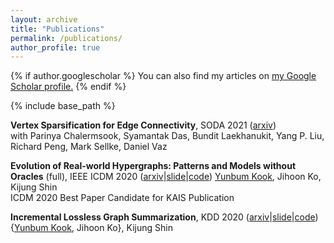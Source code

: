 ```yaml
---
layout: archive
title: "Publications"
permalink: /publications/
author_profile: true
---
```


{% if author.googlescholar %}
  You can also find my articles on <u><a href="{{author.googlescholar}}">my Google Scholar profile</a>.</u>
{% endif %}

{% include base_path %}

**Vertex Sparsification for Edge Connectivity**, SODA 2021 ([arxiv](https://arxiv.org/abs/2007.07862))  
with Parinya Chalermsook, Syamantak Das, Bundit Laekhanukit, Yang P. Liu, Richard Peng, Mark Sellke, Daniel Vaz

**Evolution of Real-world Hypergraphs: Patterns and Models without Oracles** (full), IEEE ICDM 2020 ([arxiv](https://arxiv.org/pdf/2008.12729.pdf)|[slide](http://dmlab.kaist.ac.kr/~kijungs/evolutionICDM2020.pdf)|[code](https://github.com/yunbum-kook/icdm20-hyperff))
<ins>Yunbum Kook</ins>, Jihoon Ko, Kijung Shin  
ICDM 2020 Best Paper Candidate for KAIS Publication  

**Incremental Lossless Graph Summarization**, KDD 2020 ([arxiv](https://arxiv.org/pdf/2006.09935.pdf)|[slide](https://www.slideshare.net/ssuserd6bbc0/incremental-lossless-graph-summarization-kdd-2020)|[code](http://dmlab.kaist.ac.kr/mosso/))  
{<ins>Yunbum Kook</ins>, Jihoon Ko}, Kijung Shin


<!--
{% for post in site.publications reversed %}
  {% include archive-single.html %}
{% endfor %}
-->
